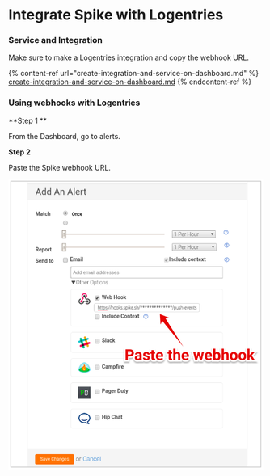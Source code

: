 # Integrate Spike with Logentries

### Service and Integration

Make sure to make a Logentries integration and copy the webhook URL.

{% content-ref url="create-integration-and-service-on-dashboard.md" %}
[create-integration-and-service-on-dashboard.md](create-integration-and-service-on-dashboard.md)
{% endcontent-ref %}



### Using webhooks with Logentries



**Step 1 **

From the Dashboard, go to alerts.



**Step 2**

Paste the Spike webhook URL.

![](<../.gitbook/assets/image (116).png>)

